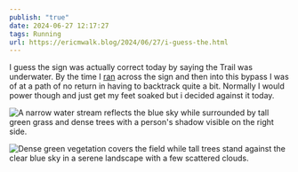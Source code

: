 ```yaml
---
publish: "true"
date: 2024-06-27 12:17:27
tags: Running
url: https://ericmwalk.blog/2024/06/27/i-guess-the.html
---
```


I guess the sign was actually correct today by saying the Trail was underwater. By the time I [ran](https://strava.com/activities/11753788700) across the sign and then into this bypass I was of at a path of no return in having to backtrack quite a bit. Normally I would power though and just get my feet soaked but i decided against it today.

![A narrow water stream reflects the blue sky while surrounded by tall green grass and dense trees with a person's shadow visible on the right side.](https://ericmwalk.blog/uploads/2024/img-0514.jpeg)

![Dense green vegetation covers the field while tall trees stand against the clear blue sky in a serene landscape with a few scattered clouds.](https://ericmwalk.blog/uploads/2024/img-0513.jpeg)